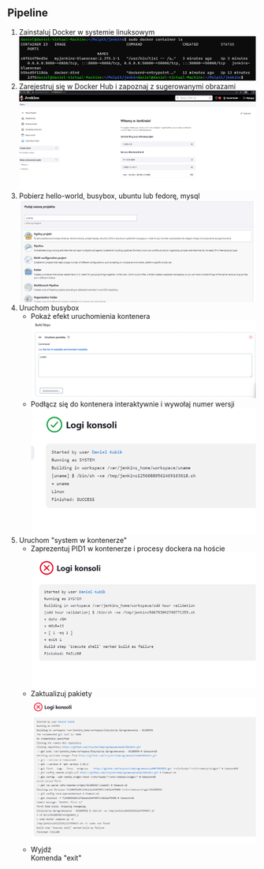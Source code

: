 ## Pipeline  
1. Zainstaluj Docker w systemie linuksowym  
![](./ss/001.png)  
2. Zarejestruj się w Docker Hub i zapoznaj z sugerowanymi obrazami  
![](./ss/002.png)  
3. Pobierz hello-world, busybox, ubuntu lub fedorę, mysql  
![](./ss/003.png)  
4. Uruchom busybox  
   - Pokaż efekt uruchomienia kontenera  
![](./ss/004.png)  
   - Podłącz się do kontenera interaktywnie i wywołaj numer wersji  
![](./ss/005.png)  
5. Uruchom "system w kontenerze"  
   - Zaprezentuj PID1 w kontenerze i procesy dockera na hoście  
![](./ss/008.png)   
   - Zaktualizuj pakiety  
![](./ss/009.png)  
   - Wyjdź  
Komenda "exit"  
